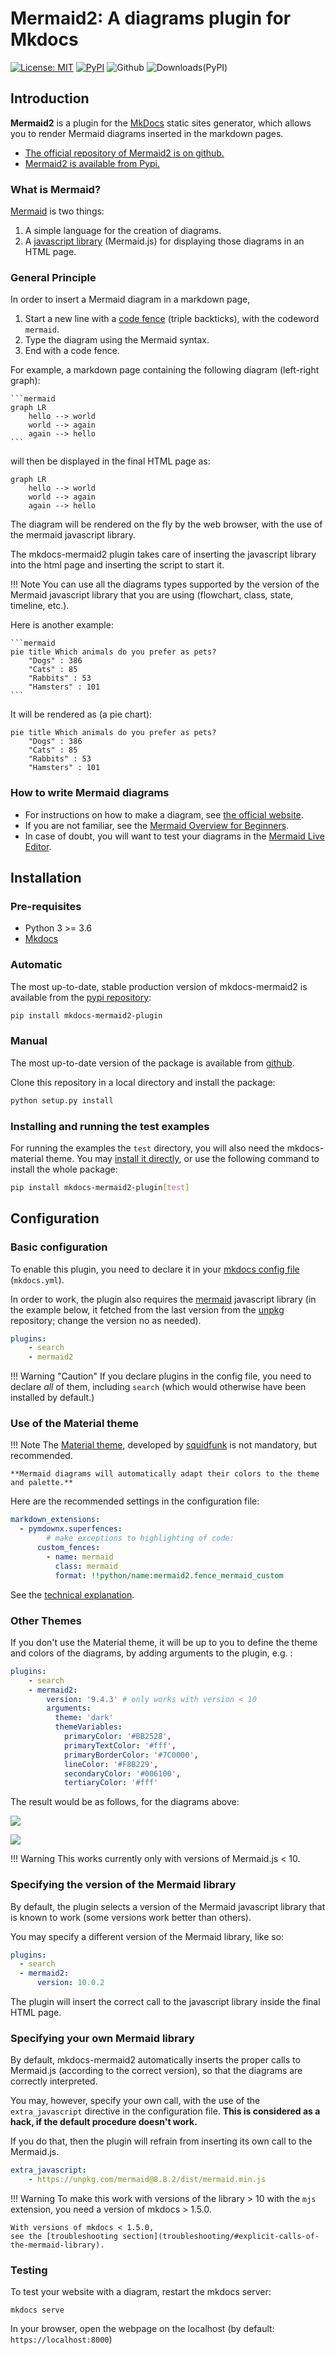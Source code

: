 # Mermaid2: A diagrams plugin for Mkdocs

[![License: MIT](https://img.shields.io/badge/License-MIT-yellow.svg)](https://opensource.org/licenses/MIT) 
[![PyPI](https://img.shields.io/pypi/v/mkdocs-mermaid2-plugin)](https://pypi.org/project/mkdocs-mermaid2-plugin/)
![Github](https://img.shields.io/github/v/tag/fralau/mkdocs-mermaid2-plugin?label=github%20tag)
![Downloads(PyPI)](https://img.shields.io/pypi/dm/mkdocs-mermaid2-plugin)

## Introduction
**Mermaid2** is a plugin for the [MkDocs](https://www.mkdocs.org/) 
static sites generator, which allows you 
to render Mermaid diagrams inserted in the markdown pages.

- [The official repository of Mermaid2 is on github.](https://github.com/fralau/mkdocs-mermaid2-plugin)
- [Mermaid2 is available from Pypi.](https://pypi.org/project/mkdocs-mermaid2-plugin/)

### What is Mermaid?

[Mermaid](https://mermaid.js.org/intro/) is two things: 

1. A simple language for the creation of diagrams.
2. A [javascript library](https://github.com/mermaid-js/mermaid) (Mermaid.js) 
   for displaying those diagrams in an HTML page.

### General Principle
In order to insert a Mermaid diagram in a markdown page, 

1. Start a new line with a [code fence](https://www.markdownguide.org/extended-syntax/#fenced-code-blocks) (triple backticks),
    with the codeword `mermaid`.
2. Type the diagram using the Mermaid syntax.
2. End with a code fence.




For example, a markdown page containing the following diagram (left-right graph):

    ```mermaid
    graph LR
        hello --> world
        world --> again
        again --> hello
    ```

will then be displayed in the final HTML page as:

```mermaid
graph LR
    hello --> world
    world --> again
    again --> hello
```

The diagram will be rendered on the fly by the web browser,
with the use of the mermaid javascript library. 

The mkdocs-mermaid2 plugin takes care of inserting the javascript library into
the html page and inserting the script to start it.


!!! Note
    You can use all the diagrams types supported by the version of the Mermaid 
    javascript library that you are using (flowchart, class, state, timeline, 
    etc.).


Here is another example:


    ```mermaid
    pie title Which animals do you prefer as pets?
        "Dogs" : 386
        "Cats" : 85
        "Rabbits" : 53
        "Hamsters" : 101
    ```

It will be rendered as (a pie chart):
```mermaid
pie title Which animals do you prefer as pets?
    "Dogs" : 386
    "Cats" : 85
    "Rabbits" : 53
    "Hamsters" : 101
```



### How to write Mermaid diagrams

* For instructions on how to make a diagram, see [the official website](https://mermaid.js.org).
* If you are not familiar, see the [Mermaid Overview for Beginners](https://mermaid.js.org/community/n00b-overview.html).
* In case of doubt, you will want to test your diagrams in the [Mermaid Live Editor](https://mermaid.live).




## Installation

### Pre-requisites

* Python 3 >= 3.6
* [Mkdocs](https://www.mkdocs.org/user-guide/installation/)

### Automatic

The most up-to-date, stable production version of mkdocs-mermaid2 is available from the [pypi repository](https://pypi.org/project/mkdocs-mermaid2-plugin/):

```bash
pip install mkdocs-mermaid2-plugin
```

### Manual
The most up-to-date version of the package is available from [github](https://github.com/fralau/mkdocs-mermaid2-plugin).

Clone this repository in a local directory and install the package:

```bash
python setup.py install
```

### Installing and running the test examples
For running the examples the `test` directory, 
you will also need the mkdocs-material theme. You may 
[install it directly](https://squidfunk.github.io/mkdocs-material/getting-started/),
or use the following command to install the whole package:

```bash
pip install mkdocs-mermaid2-plugin[test]
```





## Configuration

### Basic configuration
To enable this plugin, you need to declare it in your [mkdocs config file](https://www.mkdocs.org/user-guide/configuration/)
(`mkdocs.yml`).

In order to work, the plugin also requires the
[mermaid](https://www.npmjs.com/package/mermaid) javascript
library (in the example below, it fetched from the last version
from the [unpkg](https://unpkg.com/) repository; change the version
no as needed).

```yaml
plugins:
    - search
    - mermaid2
```
!!! Warning "Caution"
    If you declare plugins in the config file, you need to declare _all_ of them, 
    including `search` (which would otherwise have been installed by default.)

### Use of the Material theme

!!! Note
    The [Material theme](https://squidfunk.github.io/mkdocs-material/), 
    developed by [squidfunk](https://github.com/squidfunk)
    is not mandatory, but recommended.

    **Mermaid diagrams will automatically adapt their colors to the theme
    and palette.**

Here are the recommended settings in the configuration file:

```yaml
markdown_extensions:
  - pymdownx.superfences:
        # make exceptions to highlighting of code:
      custom_fences:
        - name: mermaid
          class: mermaid
          format: !!python/name:mermaid2.fence_mermaid_custom

```

See the [technical explanation](superfences/#usage-for-the-material-theme).


### Other Themes

If you don't use the Material theme, it will be up to you to define the
theme and colors of the diagrams, by adding arguments to the plugin, e.g. :

```yaml
plugins:
    - search
    - mermaid2:
        version: '9.4.3' # only works with version < 10
        arguments:
          theme: 'dark'
          themeVariables:
            primaryColor: '#BB2528',
            primaryTextColor: '#fff',
            primaryBorderColor: '#7C0000',
            lineColor: '#F8B229',
            secondaryColor: '#006100',
            tertiaryColor: '#fff'
```
The result would be as follows, for the diagrams above:

![](img/custom_colors1.png)

![](img/custom_colors2.png)

!!! Warning
    This works currently only with versions of Mermaid.js < 10.


### Specifying the version of the Mermaid library

By default, the plugin selects a version of the Mermaid javascript library
that is known to work (some versions work better than others).

You may specify a different version of the Mermaid library, like so:

```yaml
plugins:
  - search
  - mermaid2:
      version: 10.0.2
```

The plugin will insert the correct call to the javascript library
inside the final HTML page.


### Specifying your own Mermaid library

By default, mkdocs-mermaid2 automatically inserts the proper calls to
Mermaid.js (according to the correct version),
so that the diagrams are correctly interpreted.

You may, however, specify your own call, with the use of the `extra_javascript`
directive in the configuration file. **This is considered as a hack, 
if the default procedure doesn't work.**

If you do that, then the plugin will refrain from inserting its own call 
to the Mermaid.js.

```yaml
extra_javascript:
    - https://unpkg.com/mermaid@8.8.2/dist/mermaid.min.js
```



!!! Warning
    To make this work with versions of the library > 10
    with the `mjs` extension, you need a version of mkdocs > 1.5.0.

    With versions of mkdocs < 1.5.0, 
    see the [troubleshooting section](troubleshooting/#explicit-calls-of-the-mermaid-library).


### Testing

To test your website with a diagram, restart the mkdocs server:

    mkdocs serve

In your browser, open the webpage on the localhost
(by default: `https://localhost:8000`)
